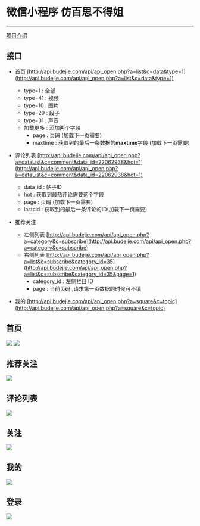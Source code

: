 # 微信小程序 仿百思不得姐

-----

[项目介绍](http://www.see-source.com/weixinwidget/detail.html?wid=74)


## 接口

- 首页 [http://api.budejie.com/api/api_open.php?a=list&c=data&type=1](http://api.budejie.com/api/api_open.php?a=list&c=data&type=1)

	- type=1 	: 全部
	- type=41 : 视频
	- type=10 : 图片
	- type=29 : 段子
	- type=31 : 声音
	- 加载更多 : 添加两个字段 
		- page : 页码 (加载下一页需要)
		- maxtime : 获取到的最后一条数据的**maxtime**字段 (加载下一页需要)
- 评论列表 [http://api.budejie.com/api/api_open.php?a=dataList&c=comment&data_id=22062938&hot=1](http://api.budejie.com/api/api_open.php?a=dataList&c=comment&data_id=22062938&hot=1)

	- data_id : 帖子ID
	- hot : 获取到最热评论需要这个字段
	- page : 页码 (加载下一页需要)
	- lastcid : 获取到的最后一条评论的ID(加载下一页需要)

- 推荐关注
	- 左侧列表 [http://api.budejie.com/api/api_open.php?a=category&c=subscribe](http://api.budejie.com/api/api_open.php?a=category&c=subscribe)
	- 右侧列表 [http://api.budejie.com/api/api_open.php?a=list&c=subscribe&category_id=35](http://api.budejie.com/api/api_open.php?a=list&c=subscribe&category_id=35&page=1)
		- category_id : 左侧栏目 ID
		- page : 当前页码 ,请求第一页数据的时候可不填
	
- 我的 [http://api.budejie.com/api/api_open.php?a=square&c=topic](http://api.budejie.com/api/api_open.php?a=square&c=topic)

## 首页
![](ScreenSnap/首页_全部.png)
![](ScreenSnap/首页视频.png)

## 推荐关注
![](ScreenSnap/推荐关注.png)

## 评论列表
![](ScreenSnap/评论.png)

## 关注
![](ScreenSnap/关注.png)

## 我的
![](ScreenSnap/我的.png)

## 登录
![](ScreenSnap/登录.png)
